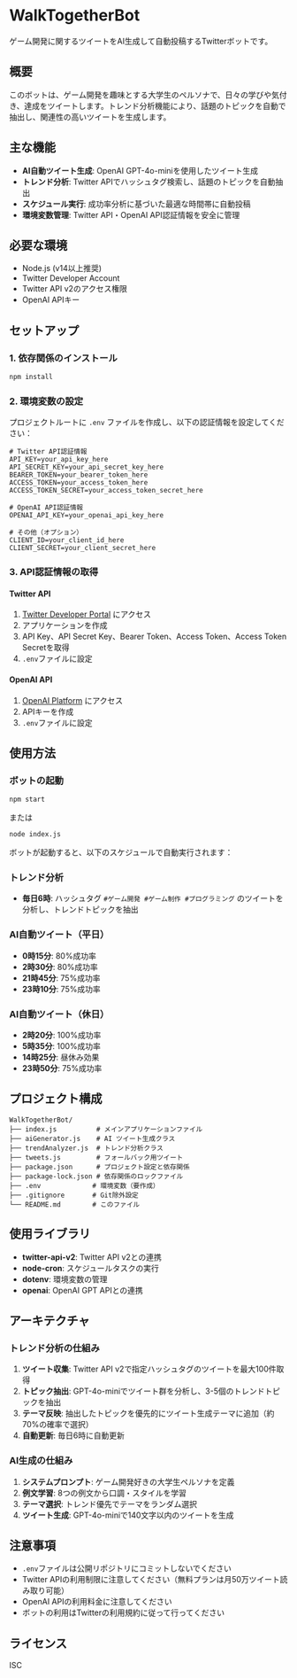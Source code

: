 # WalkTogetherBot

ゲーム開発に関するツイートをAI生成して自動投稿するTwitterボットです。

## 概要

このボットは、ゲーム開発を趣味とする大学生のペルソナで、日々の学びや気付き、達成をツイートします。トレンド分析機能により、話題のトピックを自動で抽出し、関連性の高いツイートを生成します。

## 主な機能

- **AI自動ツイート生成**: OpenAI GPT-4o-miniを使用したツイート生成
- **トレンド分析**: Twitter APIでハッシュタグ検索し、話題のトピックを自動抽出
- **スケジュール実行**: 成功率分析に基づいた最適な時間帯に自動投稿
- **環境変数管理**: Twitter API・OpenAI API認証情報を安全に管理

## 必要な環境

- Node.js (v14以上推奨)
- Twitter Developer Account
- Twitter API v2のアクセス権限
- OpenAI APIキー

## セットアップ

### 1. 依存関係のインストール

```bash
npm install
```

### 2. 環境変数の設定

プロジェクトルートに `.env` ファイルを作成し、以下の認証情報を設定してください：

```env
# Twitter API認証情報
API_KEY=your_api_key_here
API_SECRET_KEY=your_api_secret_key_here
BEARER_TOKEN=your_bearer_token_here
ACCESS_TOKEN=your_access_token_here
ACCESS_TOKEN_SECRET=your_access_token_secret_here

# OpenAI API認証情報
OPENAI_API_KEY=your_openai_api_key_here

# その他（オプション）
CLIENT_ID=your_client_id_here
CLIENT_SECRET=your_client_secret_here
```

### 3. API認証情報の取得

#### Twitter API
1. [Twitter Developer Portal](https://developer.twitter.com/) にアクセス
2. アプリケーションを作成
3. API Key、API Secret Key、Bearer Token、Access Token、Access Token Secretを取得
4. `.env`ファイルに設定

#### OpenAI API
1. [OpenAI Platform](https://platform.openai.com/) にアクセス
2. APIキーを作成
3. `.env`ファイルに設定

## 使用方法

### ボットの起動

```bash
npm start
```

または

```bash
node index.js
```

ボットが起動すると、以下のスケジュールで自動実行されます：

### トレンド分析
- **毎日6時**: ハッシュタグ `#ゲーム開発 #ゲーム制作 #プログラミング` のツイートを分析し、トレンドトピックを抽出

### AI自動ツイート（平日）
- **0時15分**: 80%成功率
- **2時30分**: 80%成功率
- **21時45分**: 75%成功率
- **23時10分**: 75%成功率

### AI自動ツイート（休日）
- **2時20分**: 100%成功率
- **5時35分**: 100%成功率
- **14時25分**: 昼休み効果
- **23時50分**: 75%成功率

## プロジェクト構成

```
WalkTogetherBot/
├── index.js          # メインアプリケーションファイル
├── aiGenerator.js    # AI ツイート生成クラス
├── trendAnalyzer.js  # トレンド分析クラス
├── tweets.js         # フォールバック用ツイート
├── package.json      # プロジェクト設定と依存関係
├── package-lock.json # 依存関係のロックファイル
├── .env             # 環境変数（要作成）
├── .gitignore       # Git除外設定
└── README.md        # このファイル
```

## 使用ライブラリ

- **twitter-api-v2**: Twitter API v2との連携
- **node-cron**: スケジュールタスクの実行
- **dotenv**: 環境変数の管理
- **openai**: OpenAI GPT APIとの連携

## アーキテクチャ

### トレンド分析の仕組み

1. **ツイート収集**: Twitter API v2で指定ハッシュタグのツイートを最大100件取得
2. **トピック抽出**: GPT-4o-miniでツイート群を分析し、3-5個のトレンドトピックを抽出
3. **テーマ反映**: 抽出したトピックを優先的にツイート生成テーマに追加（約70%の確率で選択）
4. **自動更新**: 毎日6時に自動更新

### AI生成の仕組み

1. **システムプロンプト**: ゲーム開発好きの大学生ペルソナを定義
2. **例文学習**: 8つの例文から口調・スタイルを学習
3. **テーマ選択**: トレンド優先でテーマをランダム選択
4. **ツイート生成**: GPT-4o-miniで140文字以内のツイートを生成

## 注意事項

- `.env`ファイルは公開リポジトリにコミットしないでください
- Twitter APIの利用制限に注意してください（無料プランは月50万ツイート読み取り可能）
- OpenAI APIの利用料金に注意してください
- ボットの利用はTwitterの利用規約に従って行ってください

## ライセンス

ISC